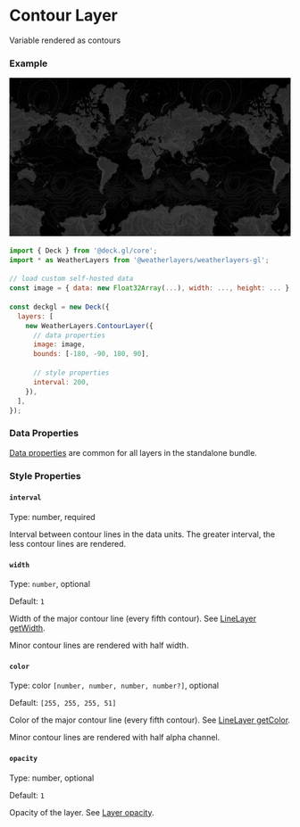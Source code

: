 # Contour Layer

Variable rendered as contours

### Example

![Contour Layer](../../../.gitbook/assets/contour-layer.png)

```javascript
import { Deck } from '@deck.gl/core';
import * as WeatherLayers from '@weatherlayers/weatherlayers-gl';

// load custom self-hosted data
const image = { data: new Float32Array(...), width: ..., height: ... };

const deckgl = new Deck({
  layers: [
    new WeatherLayers.ContourLayer({
      // data properties
      image: image,
      bounds: [-180, -90, 180, 90],
      
      // style properties
      interval: 200,
    }),
  ],
});
```

### Data Properties

[Data properties](../data.md#data-properties) are common for all layers in the standalone bundle.

### Style Properties

#### `interval`

Type: number, required

Interval between contour lines in the data units. The greater interval, the less contour lines are rendered.

#### `width`

Type: `number`, optional

Default: `1`

Width of the major contour line (every fifth contour). See [LineLayer getWidth](https://deck.gl/docs/api-reference/layers/line-layer#getwidth).

Minor contour lines are rendered with half width.

#### `color`

Type: color `[number, number, number, number?]`, optional

Default: `[255, 255, 255, 51]`

Color of the major contour line (every fifth contour). See [LineLayer getColor](https://deck.gl/docs/api-reference/layers/line-layer#getcolor).

Minor contour lines are rendered with half alpha channel.

#### `opacity`

Type: number, optional

Default: `1`

Opacity of the layer. See [Layer opacity](https://deck.gl/docs/api-reference/core/layer#opacity).
